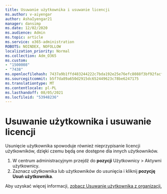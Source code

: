 ```yaml
---
title: Usuwanie użytkownika i usuwanie licencji
ms.author: v-aiyengar
author: AshaIyengar21
manager: dansimp
ms.date: 12/02/2020
ms.audience: Admin
ms.topic: article
ms.service: o365-administration
ROBOTS: NOINDEX, NOFOLLOW
localization_priority: Normal
ms.collection: Adm_O365
ms.custom:
- "1500008"
- "7438"
ms.openlocfilehash: 7437a9b1ffd483244222c7bda192e25e76efc8088f3bf92facfb27ee5bf0e503
ms.sourcegitcommit: b5f7da89a650d2915dc652449623c78be6247175
ms.translationtype: MT
ms.contentlocale: pl-PL
ms.lasthandoff: 08/05/2021
ms.locfileid: "53948236"
---
```

# <a name="delete-a-user-and-remove-licenses"></a>Usuwanie użytkownika i usuwanie licencji

Usunięcie użytkownika spowoduje również nieprzypisanie licencji użytkowników, dzięki czemu będą one dostępne dla innych użytkowników. 
1. W centrum administracyjnym przejdź do **pozycji** Użytkownicy > Aktywni użytkownicy.
1. Zaznacz użytkownika lub użytkowników do usunięcia i kliknij **pozycję Usuń użytkownika**.

Aby uzyskać więcej informacji, [zobacz Usuwanie użytkownika z organizacji.](https://docs.microsoft.com/microsoft-365/admin/add-users/delete-a-user) 